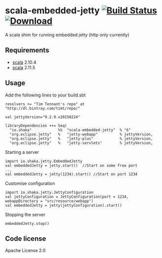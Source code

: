 scala-embedded-jetty  [![Build Status](https://travis-ci.org/timt/scala-embedded-jetty.png?branch=master)](https://travis-ci.org/timt/scala-embedded-jetty) [ ![Download](https://api.bintray.com/packages/timt/repo/scala-embedded-jetty/images/download.png) ](https://bintray.com/timt/repo/scala-embedded-jetty/_latestVersion)
====================
A scala shim for running embedded jetty (http only currently)

Requirements
------------

* [scala](http://www.scala-lang.org) 2.10.4
* [scala](http://www.scala-lang.org) 2.11.5

Usage
-----
Add the following lines to your build.sbt

    resolvers += "Tim Tennant's repo" at "http://dl.bintray.com/timt/repo/"

    val jettyVersion="9.2.9.v20150224"

    libraryDependencies ++= Seq(
      "io.shaka"            %%  "scala-embedded-jetty"  % "6"
      "org.eclipse.jetty"   %   "jetty-webapp"          % jettyVersion,
      "org.eclipse.jetty"   %   "jetty-plus"            % jettyVersion,
      "org.eclipse.jetty"   %   "jetty-servlets"        % jettyVersion,


Starting a server

    import io.shaka.jetty.EmbeddedJetty
    val embeddedJetty = jetty.start()  //Start on some free port
    ...
    val embeddedJetty = jetty(1234).start() //Start on port 1234


Customise configuration

    import io.shaka.jetty.JettyConfiguration
    val jettyConfiguration = JettyConfiguration(port = 1234, webappDirectory = "src/resource/webapp")
    val embeddedJetty = jetty(jettyConfiguration).start()

Stopping the server

    embeddedJetty.stop()

Code license
------------
Apache License 2.0
